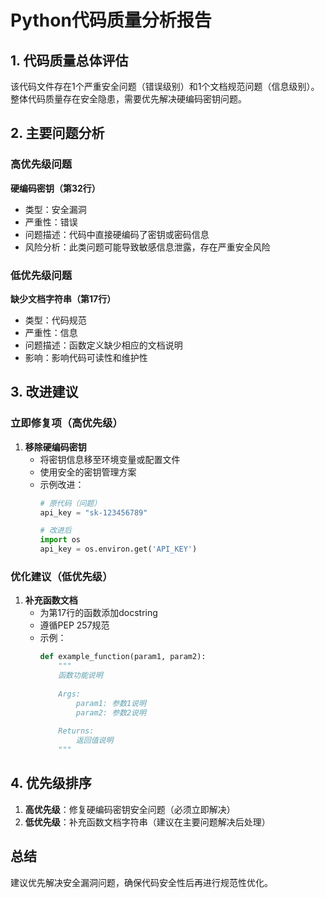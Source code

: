 # Python代码质量分析报告

## 1. 代码质量总体评估
该代码文件存在1个严重安全问题（错误级别）和1个文档规范问题（信息级别）。整体代码质量存在安全隐患，需要优先解决硬编码密钥问题。

## 2. 主要问题分析

### 高优先级问题
**硬编码密钥（第32行）**
- 类型：安全漏洞
- 严重性：错误
- 问题描述：代码中直接硬编码了密钥或密码信息
- 风险分析：此类问题可能导致敏感信息泄露，存在严重安全风险

### 低优先级问题
**缺少文档字符串（第17行）**
- 类型：代码规范
- 严重性：信息
- 问题描述：函数定义缺少相应的文档说明
- 影响：影响代码可读性和维护性

## 3. 改进建议

### 立即修复项（高优先级）
1. **移除硬编码密钥**
   - 将密钥信息移至环境变量或配置文件
   - 使用安全的密钥管理方案
   - 示例改进：
     ```python
     # 原代码（问题）
     api_key = "sk-123456789"
     
     # 改进后
     import os
     api_key = os.environ.get('API_KEY')
     ```

### 优化建议（低优先级）
1. **补充函数文档**
   - 为第17行的函数添加docstring
   - 遵循PEP 257规范
   - 示例：
     ```python
     def example_function(param1, param2):
         """
         函数功能说明
         
         Args:
             param1: 参数1说明
             param2: 参数2说明
             
         Returns:
             返回值说明
         """
     ```

## 4. 优先级排序
1. **高优先级**：修复硬编码密钥安全问题（必须立即解决）
2. **低优先级**：补充函数文档字符串（建议在主要问题解决后处理）

## 总结
建议优先解决安全漏洞问题，确保代码安全性后再进行规范性优化。